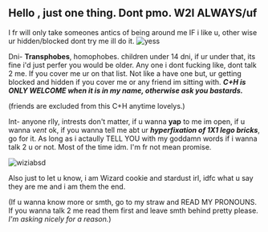 ## Hello , just one thing. Dont pmo. W2I ALWAYS/uf
I fr will only take someones antics of being around me IF i like u, other wise ur hidden/blocked dont try me ill do it.
![yess](https://github.com/user-attachments/assets/37a49451-e4f6-4bee-89bc-6fb957c9842b)

Dni- **Transphobes**, homophobes. children under 14 dni, if ur under that, its fine i'd just perfer you would be older. Any one i dont fucking like, dont talk 2 me. If you cover me ur on that list. Not like a have one but, ur getting blocked and hidden if you cover me or any friend im sitting with. 
***C+H is ONLY WELCOME when it is in my name, otherwise ask you bastards.***

(friends are excluded from this C+H anytime lovelys.)

Int- anyone rlly, intrests don't matter, if u wanna **yap** to me im open, if u wanna *vent* ok, if you wanna tell me abt ur ***hyperfixation of 1X1 lego bricks***, go for it. As long as i actaully TELL YOU with my goddamn words if i wanna talk 2 u or not. Most of the time idm. I'm fr not mean promise.

![wiziabsd](https://github.com/user-attachments/assets/8d9f6839-7cc6-4e84-99a4-01b46ed65802)

Also just to let u know, i am Wizard cookie and stardust irl, idfc what u say they are me and i am them the end. 

(If u wanna know more or smth, go to my straw and READ MY PRONOUNS. If you wanna talk 2 me read them first and leave smth behind pretty please. *I'm asking nicely for a reason.*)



